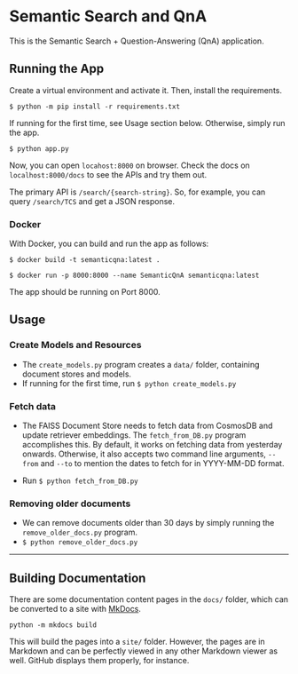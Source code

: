 # Semantic Search and QnA

This is the Semantic Search + Question-Answering (QnA) application.

## Running the App

Create a virtual environment and activate it. Then, install the requirements.

`$ python -m pip install -r requirements.txt`

If running for the first time, see Usage section below. Otherwise, simply run the app.

`$ python app.py`

Now, you can open `locahost:8000` on browser. Check the docs on `localhost:8000/docs` to see the APIs and try them out.

The primary API is `/search/{search-string}`. So, for example, you can query `/search/TCS` and get a JSON response.

### Docker

With Docker, you can build and run the app as follows:

`$ docker build -t semanticqna:latest .`

`$ docker run -p 8000:8000 --name SemanticQnA semanticqna:latest`

The app should be running on Port 8000.

## Usage

### Create Models and Resources

- The `create_models.py` program creates a `data/` folder, containing document stores and models.
- If running for the first time, run `$ python create_models.py`

### Fetch data

- The FAISS Document Store needs to fetch data from CosmosDB and update retriever embeddings. The `fetch_from_DB.py` program accomplishes this. By default, it works on fetching data from yesterday onwards. Otherwise, it also accepts two command line arguments, `--from` and `--to` to mention the dates to fetch for in YYYY-MM-DD format.

- Run `$ python fetch_from_DB.py`

### Removing older documents

- We can remove documents older than 30 days by simply running the `remove_older_docs.py` program.
- `$ python remove_older_docs.py`

---

## Building Documentation

There are some documentation content pages in the `docs/` folder, which can be converted to a site with [MkDocs](https://www.mkdocs.org/). 

`python -m mkdocs build`

This will build the pages into a `site/` folder. However, the pages are in Markdown and can be perfectly viewed in any other Markdown viewer as well. GitHub displays them properly, for instance.